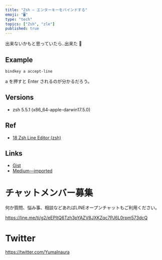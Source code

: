 ```yaml
---
title: "Zsh — エンターキーをバインドする"
emoji: "🖥"
type: "tech"
topics: ["Zsh", "zle"]
published: true
---
```



出来ないかもと思っていたら‥出来た :tada: 

## Example

```
bindkey a accept-line
```

a を押すと Enter されるのが分かるだろう。

## Versions

- zsh 5.5.1 (x86_64-apple-darwin17.5.0)

## Ref

- [18 Zsh Line Editor (zsh)](http://zsh.sourceforge.net/Doc/Release/Zsh-Line-Editor.html)

## Links

- [Gist](https://gist.github.com/YumaInaura/f2a981c08308628197e1d32ce52e5dd5)
- [Medium—imported](https://medium.com/supersonic-generation/zsh-zle-bind-enter-key-by-using-accept-line-zle-widget-c278ee1fb2f)








<!-- Update From Qiita API -->

# チャットメンバー募集


何か質問、悩み事、相談などあればLINEオープンチャットもご利用ください。

https://line.me/ti/g2/eEPltQ6Tzh3pYAZV8JXKZqc7PJ6L0rpm573dcQ





# Twitter


https://twitter.com/YumaInaura


<!-- Update From Qiita API -->


